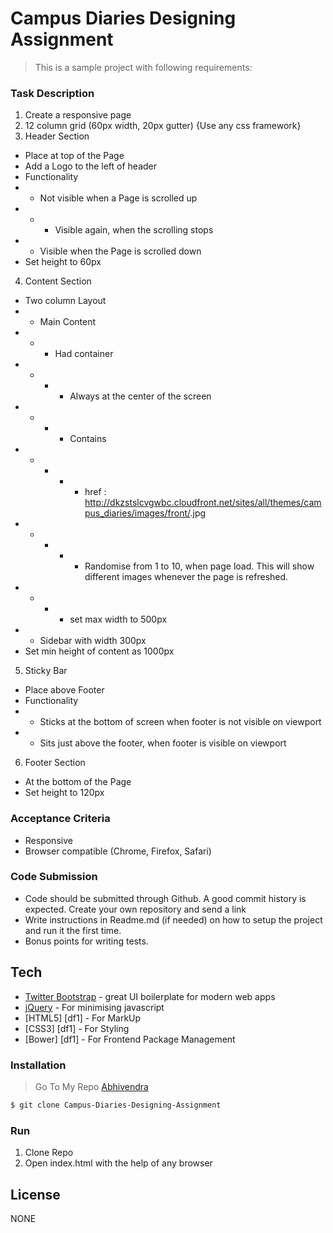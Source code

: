 # Campus Diaries Designing Assignment
> This is a sample project with following requirements:
### Task Description
 1. Create a responsive page
2. 12 column grid (60px width, 20px gutter) {Use any css framework}
3. Header Section
- Place at top of the Page
- Add a Logo to the left of header
- Functionality  
- - Not visible when a Page is scrolled up
- - - Visible again, when the scrolling stops
- - Visible when the Page is scrolled down
- Set height to 60px
4. Content Section
- Two column Layout
- - Main Content 
- - - Had container <div class=”img-wrapper”>
- - - - Always at the center of the screen
- - - - Contains <img>
- - - - - href : http://dkzstslcvgwbc.cloudfront.net/sites/all/themes/campus_diaries/images/front/<number>.jpg
 - - - - - Randomise <number> from 1 to 10, when page load. This will show different images whenever the page is refreshed.
- - - - set max width to 500px
- - Sidebar with width 300px
 - Set min height of content as 1000px
5.  Sticky Bar
- Place above Footer
- Functionality
- - Sticks at the bottom of screen when footer is not visible on viewport
- - Sits just above the footer, when footer is visible on viewport
6.  Footer Section
 - At the bottom of the Page
- Set height to 120px


### Acceptance Criteria
- Responsive
- Browser compatible (Chrome, Firefox, Safari)
### Code Submission
- Code should be submitted through Github. A good commit history is expected. Create your own repository and send a link
- Write instructions in Readme.md (if needed) on how to setup the project and run it the first time.
- Bonus points for writing tests.

## Tech
* [Twitter Bootstrap] - great UI boilerplate for modern web apps
* [jQuery] - For minimising javascript
* [HTML5] [df1] - For MarkUp
* [CSS3] [df1] - For Styling
* [Bower] [df1] - For Frontend Package Management

### Installation
> Go To My Repo [Abhivendra]
```sh
$ git clone Campus-Diaries-Designing-Assignment
```
### Run
1. Clone Repo
2. Open index.html with the help of any browser

License
----
NONE

   [Twitter Bootstrap]: <http://twitter.github.com/bootstrap/>
   [jQuery]: <http://jquery.com>
   [Abhivendra]: <https://github.com/Abhivendra/>



